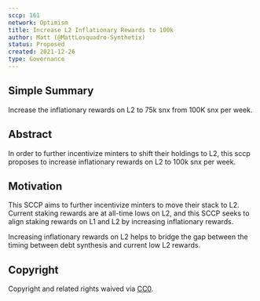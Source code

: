 ```yaml
---
sccp: 161
network: Optimism
title: Increase L2 Inflationary Rewards to 100k
author: Matt (@MattLosquadro-Synthetix)
status: Proposed
created: 2021-12-26
type: Governance
---
```


## Simple Summary

<!--"If you can't explain it simply, you don't understand it well enough." Provide a simplified and layman-accessible explanation of the SCCP.-->

Increase the inflationary rewards on L2 to 75k snx from 100K snx per week.

## Abstract

<!--A short (~200 word) description of the variable change proposed.-->

In order to further incentivize minters to shift their holdings to L2, this sccp proposes to increase inflationary rewards on L2 to 100k snx per week.

## Motivation

<!--The motivation is critical for SCCPs that want to update variables within Synthetix. It should clearly explain why the existing variable is not incentive aligned. SCCP submissions without sufficient motivation may be rejected outright.-->
This SCCP aims to further incentivize minters to move their stack to L2. Current staking rewards are at all-time lows on L2, and this SCCP seeks to align staking rewards on L1 and L2 by increasing inflationary rewards.

Increasing inflationary rewards on L2 helps to bridge the gap between the timing between debt synthesis and current low L2 rewards.

## Copyright

Copyright and related rights waived via [CC0](https://creativecommons.org/publicdomain/zero/1.0/).
